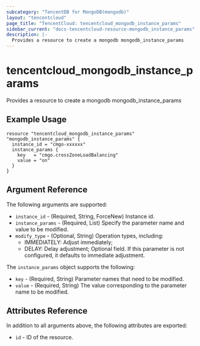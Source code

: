 ```yaml
---
subcategory: "TencentDB for MongoDB(mongodb)"
layout: "tencentcloud"
page_title: "TencentCloud: tencentcloud_mongodb_instance_params"
sidebar_current: "docs-tencentcloud-resource-mongodb_instance_params"
description: |-
  Provides a resource to create a mongodb mongodb_instance_params
---
```


# tencentcloud_mongodb_instance_params

Provides a resource to create a mongodb mongodb_instance_params

## Example Usage

```hcl
resource "tencentcloud_mongodb_instance_params" "mongodb_instance_params" {
  instance_id = "cmgo-xxxxxx"
  instance_params {
    key   = "cmgo.crossZoneLoadBalancing"
    value = "on"
  }
}
```

## Argument Reference

The following arguments are supported:

* `instance_id` - (Required, String, ForceNew) Instance id.
* `instance_params` - (Required, List) Specify the parameter name and value to be modified.
* `modify_type` - (Optional, String) Operation types, including:
	- IMMEDIATELY: Adjust immediately;
	- DELAY: Delay adjustment;
Optional field. If this parameter is not configured, it defaults to immediate adjustment.

The `instance_params` object supports the following:

* `key` - (Required, String) Parameter names that need to be modified.
* `value` - (Required, String) The value corresponding to the parameter name to be modified.

## Attributes Reference

In addition to all arguments above, the following attributes are exported:

* `id` - ID of the resource.



